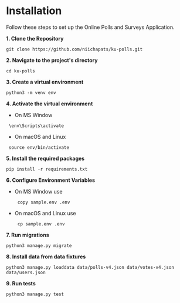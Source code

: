 # Installation

Follow these steps to set up the Online Polls and Surveys Application.

**1. Clone the Repository**

   ```
   git clone https://github.com/niichapats/ku-polls.git
   ```
   
**2. Navigate to the project's directory**
   ```
   cd ku-polls
   ```

**3. Create a virtual environment**
```
python3 -m venv env
```

**4. Activate the virtual environment**
   - On MS Window
   ```commandline
    \env\Scripts\activate
   ```
   - On macOS and Linux
   ```commandline
    source env/bin/activate
   ```
   
**5. Install the required packages**
```commandline
pip install -r requirements.txt
```

**6. Configure Environment Variables**
   * On MS Window use
      ```commandline
       copy sample.env .env
      ```
   * On macOS and Linux use
     ```commandline
      cp sample.env .env
     ```

**7. Run migrations**
```commandline
python3 manage.py migrate
```

**8. Install data from data fixtures**
```commandline
python3 manage.py loaddata data/polls-v4.json data/votes-v4.json data/users.json
```

**9. Run tests**
```commandline
python3 manage.py test
```

